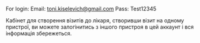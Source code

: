 For login: 
Email: toni.kiselevich@gmail.com
Pass: Test12345

Кабінет для створення візитів до лікаря, створивши візит на одному пристрої, ви можете залогінитись з іншого пристроя в цей аккаунт і вся інформація збережеться.
